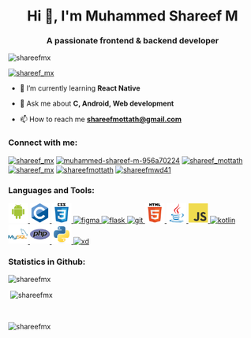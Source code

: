 
<h1 align="center">Hi 👋, I'm Muhammed Shareef M</h1>
<h3 align="center">A passionate frontend & backend developer</h3>

<p align="left"> <img src="https://komarev.com/ghpvc/?username=shareefmx&label=Profile%20views&color=0e75b6&style=flat" alt="shareefmx" /> </p>

<p align="left"> <a href="https://twitter.com/shareef_mx" target="blank"><img src="https://img.shields.io/twitter/follow/shareef_mx?logo=twitter&style=for-the-badge" alt="shareef_mx" /></a> </p>

- 🌱 I’m currently learning **React Native**

- 💬 Ask me about **C, Android, Web development**

- 📫 How to reach me **shareefmottath@gmail.com**

<h3 align="left">Connect with me:</h3>
<p align="left">
<a href="https://twitter.com/shareef_mx" target="blank"><img align="center" src="https://raw.githubusercontent.com/rahuldkjain/github-profile-readme-generator/master/src/images/icons/Social/twitter.svg" alt="shareef_mx" height="30" width="40" /></a>
<a href="https://linkedin.com/in/muhammed-shareef-m-956a70224" target="blank"><img align="center" src="https://raw.githubusercontent.com/rahuldkjain/github-profile-readme-generator/master/src/images/icons/Social/linked-in-alt.svg" alt="muhammed-shareef-m-956a70224" height="30" width="40" /></a>
<a href="https://fb.com/shareef.mottath" target="blank"><img align="center" src="https://raw.githubusercontent.com/rahuldkjain/github-profile-readme-generator/master/src/images/icons/Social/facebook.svg" alt="shareef_mottath" height="30" width="40" /></a>
<a href="https://instagram.com/shareef_mx" target="blank"><img align="center" src="https://raw.githubusercontent.com/rahuldkjain/github-profile-readme-generator/master/src/images/icons/Social/instagram.svg" alt="shareef_mx" height="30" width="40" /></a>
<a href="https://www.hackerrank.com/shareefmottath" target="blank"><img align="center" src="https://raw.githubusercontent.com/rahuldkjain/github-profile-readme-generator/master/src/images/icons/Social/hackerrank.svg" alt="shareefmottath" height="30" width="40" /></a>
<a href="https://auth.geeksforgeeks.org/user/shareefmwd41" target="blank"><img align="center" src="https://raw.githubusercontent.com/rahuldkjain/github-profile-readme-generator/master/src/images/icons/Social/geeks-for-geeks.svg" alt="shareefmwd41" height="30" width="40" /></a>
</p>

<h3 align="left">Languages and Tools:</h3>
<p align="left"> <a href="https://developer.android.com" target="_blank" rel="noreferrer"> <img src="https://raw.githubusercontent.com/devicons/devicon/master/icons/android/android-original-wordmark.svg" alt="android" width="40" height="40"/> </a> <a href="https://www.cprogramming.com/" target="_blank" rel="noreferrer"> <img src="https://raw.githubusercontent.com/devicons/devicon/master/icons/c/c-original.svg" alt="c" width="40" height="40"/> </a> <a href="https://www.w3schools.com/css/" target="_blank" rel="noreferrer"> <img src="https://raw.githubusercontent.com/devicons/devicon/master/icons/css3/css3-original-wordmark.svg" alt="css3" width="40" height="40"/> </a> <a href="https://www.figma.com/" target="_blank" rel="noreferrer"> <img src="https://www.vectorlogo.zone/logos/figma/figma-icon.svg" alt="figma" width="40" height="40"/> </a> <a href="https://flask.palletsprojects.com/" target="_blank" rel="noreferrer"> <img src="https://www.vectorlogo.zone/logos/pocoo_flask/pocoo_flask-icon.svg" alt="flask" width="40" height="40"/> </a> <a href="https://git-scm.com/" target="_blank" rel="noreferrer"> <img src="https://www.vectorlogo.zone/logos/git-scm/git-scm-icon.svg" alt="git" width="40" height="40"/> </a> <a href="https://www.w3.org/html/" target="_blank" rel="noreferrer"> <img src="https://raw.githubusercontent.com/devicons/devicon/master/icons/html5/html5-original-wordmark.svg" alt="html5" width="40" height="40"/> </a> <a href="https://www.java.com" target="_blank" rel="noreferrer"> <img src="https://raw.githubusercontent.com/devicons/devicon/master/icons/java/java-original.svg" alt="java" width="40" height="40"/> </a> <a href="https://developer.mozilla.org/en-US/docs/Web/JavaScript" target="_blank" rel="noreferrer"> <img src="https://raw.githubusercontent.com/devicons/devicon/master/icons/javascript/javascript-original.svg" alt="javascript" width="40" height="40"/> </a> <a href="https://kotlinlang.org" target="_blank" rel="noreferrer"> <img src="https://www.vectorlogo.zone/logos/kotlinlang/kotlinlang-icon.svg" alt="kotlin" width="40" height="40"/> </a> <a href="https://www.mysql.com/" target="_blank" rel="noreferrer"> <img src="https://raw.githubusercontent.com/devicons/devicon/master/icons/mysql/mysql-original-wordmark.svg" alt="mysql" width="40" height="40"/> </a> <a href="https://www.php.net" target="_blank" rel="noreferrer"> <img src="https://raw.githubusercontent.com/devicons/devicon/master/icons/php/php-original.svg" alt="php" width="40" height="40"/> </a> <a href="https://www.python.org" target="_blank" rel="noreferrer"> <img src="https://raw.githubusercontent.com/devicons/devicon/master/icons/python/python-original.svg" alt="python" width="40" height="40"/> </a> <a href="https://www.adobe.com/products/xd.html" target="_blank" rel="noreferrer"> <img src="https://cdn.worldvectorlogo.com/logos/adobe-xd.svg" alt="xd" width="40" height="40"/> </a> </p>

<h3 align="left">Statistics in Github:</h3>

<p><img align="left" src="https://github-readme-stats.vercel.app/api/top-langs?username=shareefmx&show_icons=true&locale=en&layout=compact" alt="shareefmx" /></p>
<br/>
<p>&nbsp;<img align="center" src="https://github-readme-stats.vercel.app/api?username=shareefmx&show_icons=true&locale=en" alt="shareefmx" /></p>
<br/>
<p><img align="center" src="https://github-readme-streak-stats.herokuapp.com/?user=shareefmx&" alt="shareefmx" /></p>

